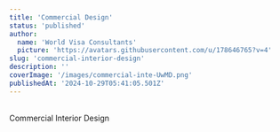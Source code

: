 ```yaml
---
title: 'Commercial Design'
status: 'published'
author:
  name: 'World Visa Consultants'
  picture: 'https://avatars.githubusercontent.com/u/178646765?v=4'
slug: 'commercial-interior-design'
description: ''
coverImage: '/images/commercial-inte-UwMD.png'
publishedAt: '2024-10-29T05:41:05.501Z'
---
```


\
Commercial Interior Design